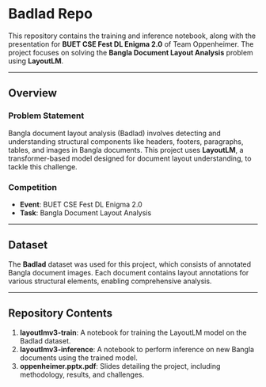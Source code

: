 # Badlad Repo  

This repository contains the training and inference notebook, along with the presentation for **BUET CSE Fest DL Enigma 2.0** of Team Oppenheimer. The project focuses on solving the **Bangla Document Layout Analysis** problem using **LayoutLM**.  

---

## Overview  

### Problem Statement  
Bangla document layout analysis (Badlad) involves detecting and understanding structural components like headers, footers, paragraphs, tables, and images in Bangla documents. This project uses **LayoutLM**, a transformer-based model designed for document layout understanding, to tackle this challenge.  

### Competition  
- **Event**: BUET CSE Fest DL Enigma 2.0  
- **Task**: Bangla Document Layout Analysis  

---

## Dataset  

The **Badlad** dataset was used for this project, which consists of annotated Bangla document images. Each document contains layout annotations for various structural elements, enabling comprehensive analysis.  

---

## Repository Contents  

1. **layoutlmv3-train**: A notebook for training the LayoutLM model on the Badlad dataset.  
2. **layoutlmv3-inference**: A notebook to perform inference on new Bangla documents using the trained model.  
3. **oppenheimer.pptx.pdf**: Slides detailing the project, including methodology, results, and challenges.  
